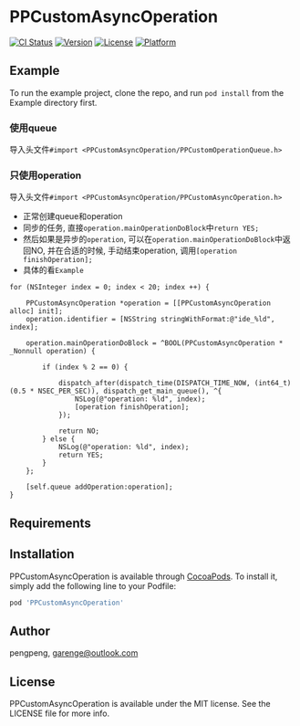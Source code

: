 # PPCustomAsyncOperation

[![CI Status](https://img.shields.io/travis/pengpeng/PPCustomAsyncOperation.svg?style=flat)](https://travis-ci.org/pengpeng/PPCustomAsyncOperation)
[![Version](https://img.shields.io/cocoapods/v/PPCustomAsyncOperation.svg?style=flat)](https://cocoapods.org/pods/PPCustomAsyncOperation)
[![License](https://img.shields.io/cocoapods/l/PPCustomAsyncOperation.svg?style=flat)](https://cocoapods.org/pods/PPCustomAsyncOperation)
[![Platform](https://img.shields.io/cocoapods/p/PPCustomAsyncOperation.svg?style=flat)](https://cocoapods.org/pods/PPCustomAsyncOperation)

## Example

To run the example project, clone the repo, and run `pod install` from the Example directory first.

### 使用queue
导入头文件`#import <PPCustomAsyncOperation/PPCustomOperationQueue.h>`
### 只使用operation
导入头文件`#import <PPCustomAsyncOperation/PPCustomAsyncOperation.h>`

* 正常创建queue和operation
* 同步的任务, 直接`operation.mainOperationDoBlock`中`return YES;`
* 然后如果是异步的`operation`, 可以在`operation.mainOperationDoBlock`中返回NO, 并在合适的时候, 手动结束operation, 调用`[operation finishOperation];`
* 具体的看`Example`

```
for (NSInteger index = 0; index < 20; index ++) {

    PPCustomAsyncOperation *operation = [[PPCustomAsyncOperation alloc] init];
    operation.identifier = [NSString stringWithFormat:@"ide_%ld", index];

    operation.mainOperationDoBlock = ^BOOL(PPCustomAsyncOperation * _Nonnull operation) {

        if (index % 2 == 0) {

            dispatch_after(dispatch_time(DISPATCH_TIME_NOW, (int64_t)(0.5 * NSEC_PER_SEC)), dispatch_get_main_queue(), ^{
                NSLog(@"operation: %ld", index);
                [operation finishOperation];
            });

            return NO;
        } else {
            NSLog(@"operation: %ld", index);
            return YES;
        }
    };

    [self.queue addOperation:operation];
}
```

## Requirements

## Installation

PPCustomAsyncOperation is available through [CocoaPods](https://cocoapods.org). To install
it, simply add the following line to your Podfile:

```ruby
pod 'PPCustomAsyncOperation'
```

## Author

pengpeng, garenge@outlook.com

## License

PPCustomAsyncOperation is available under the MIT license. See the LICENSE file for more info.
